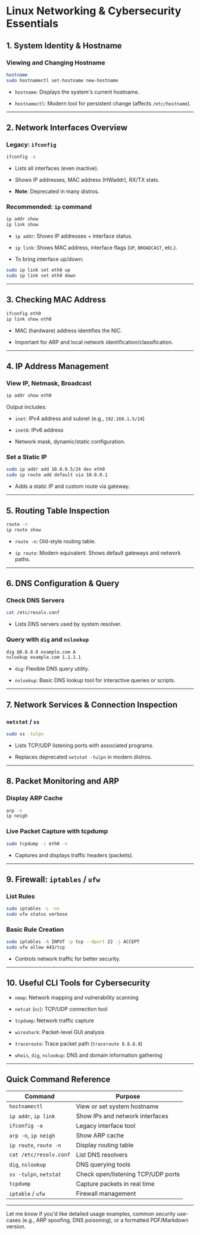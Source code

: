 
# Linux Networking & Cybersecurity Essentials

## 1. System Identity & Hostname

### Viewing and Changing Hostname

```bash
hostname
sudo hostnamectl set-hostname new-hostname
```

- `hostname`: Displays the system's current hostname.
    
- `hostnamectl`: Modern tool for persistent change (affects `/etc/hostname`).
    

---

## 2. Network Interfaces Overview

### Legacy: `ifconfig`

```bash
ifconfig -a
```

- Lists all interfaces (even inactive).
    
- Shows IP addresses, MAC address (HWaddr), RX/TX stats.
    
- **Note**: Deprecated in many distros.
    

### Recommended: `ip` command

```bash
ip addr show
ip link show
```

- `ip addr`: Shows IP addresses + interface status.
    
- `ip link`: Shows MAC address, interface flags (`UP`, `BROADCAST`, etc.).
    
- To bring interface up/down:
    

```bash
sudo ip link set eth0 up
sudo ip link set eth0 down
```

---

## 3. Checking MAC Address

```bash
ifconfig eth0
ip link show eth0
```

- MAC (hardware) address identifies the NIC.
    
- Important for ARP and local network identification/classification.
    

---

## 4. IP Address Management

### View IP, Netmask, Broadcast

```bash
ip addr show eth0
```

Output includes:

- `inet`: IPv4 address and subnet (e.g., `192.168.1.5/24`)
    
- `inet6`: IPv6 address
    
- Network mask, dynamic/static configuration.
    

### Set a Static IP

```bash
sudo ip addr add 10.0.0.5/24 dev eth0
sudo ip route add default via 10.0.0.1
```

- Adds a static IP and custom route via gateway.
    

---

## 5. Routing Table Inspection

```bash
route -n
ip route show
```

- `route -n`: Old-style routing table.
    
- `ip route`: Modern equivalent. Shows default gateways and network paths.
    

---

## 6. DNS Configuration & Query

### Check DNS Servers

```bash
cat /etc/resolv.conf
```

- Lists DNS servers used by system resolver.
    

### Query with `dig` and `nslookup`

```bash
dig @8.8.8.8 example.com A
nslookup example.com 1.1.1.1
```

- `dig`: Flexible DNS query utility.
    
- `nslookup`: Basic DNS lookup tool for interactive queries or scripts.
    

---

## 7. Network Services & Connection Inspection

### `netstat` / `ss`

```bash
sudo ss -tulpn
```

- Lists TCP/UDP listening ports with associated programs.
    
- Replaces deprecated `netstat -tulpn` in modern distros.
    

---

## 8. Packet Monitoring and ARP

### Display ARP Cache

```bash
arp -n
ip neigh
```

### Live Packet Capture with tcpdump

```bash
sudo tcpdump -i eth0 -n
```

- Captures and displays traffic headers (packets).
    

---

## 9. Firewall: `iptables` / `ufw`

### List Rules

```bash
sudo iptables -L -nv
sudo ufw status verbose
```

### Basic Rule Creation

```bash
sudo iptables -A INPUT -p tcp --dport 22 -j ACCEPT
sudo ufw allow 443/tcp
```

- Controls network traffic for better security.
    

---

## 10. Useful CLI Tools for Cybersecurity

- `nmap`: Network mapping and vulnerability scanning
    
- `netcat` (`nc`): TCP/UDP connection tool
    
- `tcpdump`: Network traffic capture
    
- `wireshark`: Packet-level GUI analysis
    
- `traceroute`: Trace packet path (`traceroute 8.8.8.8`)
    
- `whois`, `dig`, `nslookup`: DNS and domain information gathering
    

---

## Quick Command Reference

|Command|Purpose|
|---|---|
|`hostnamectl`|View or set system hostname|
|`ip addr`, `ip link`|Show IPs and network interfaces|
|`ifconfig -a`|Legacy interface tool|
|`arp -n`, `ip neigh`|Show ARP cache|
|`ip route`, `route -n`|Display routing table|
|`cat /etc/resolv.conf`|List DNS resolvers|
|`dig`, `nslookup`|DNS querying tools|
|`ss -tulpn`, `netstat`|Check open/listening TCP/UDP ports|
|`tcpdump`|Capture packets in real time|
|`iptable` / `ufw`|Firewall management|

---

Let me know if you'd like detailed usage examples, common security use-cases (e.g., ARP spoofing, DNS poisoning), or a formatted PDF/Markdown version.